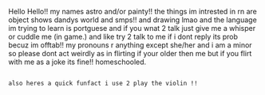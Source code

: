 Hello Hello!! my names astro and/or painty!! 
the things im intrested in rn are object shows dandys world and smps!! and drawing lmao
and the language im trying to learn is portguese 
and if you wnat 2 talk just give me a whisper or cuddle me (in game.) and like try 2 talk to me if i dont reply its prob becuz im offtab!!
my pronouns r anything except she/her 
and i am a minor so please dont act weirdly as in flirting if your older then me but if you flirt with me as a joke its fine!! 
homeschooled.

~~~~

also heres a quick funfact i use 2 play the violin !!

